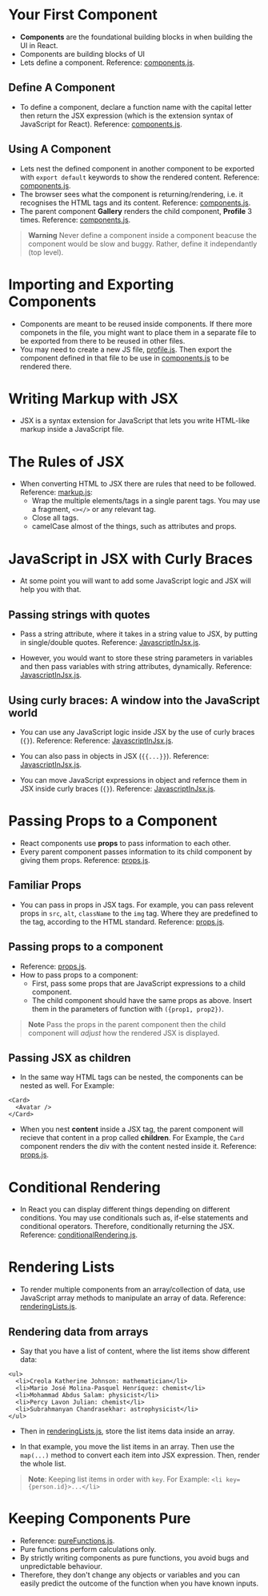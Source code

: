 <h1>Your First Component</h1>

- **Components** are the foundational building blocks in when building the UI in React.
- Components are building blocks of UI
- Lets define a component. Reference: [components.js](components.js).

<h2>Define A Component</h2>

- To define a component, declare a function name with the capital letter then return the JSX expression (which is the extension syntax of JavaScript for React). Reference: [components.js](components.js).

<h2>Using A Component</h2>

- Lets nest the defined component in another component to be exported with `export default` keywords to show the rendered content. Reference: [components.js](components.js).
- The browser sees what the component is returning/rendering, i.e. it recognises the HTML tags and its content. Reference: [components.js](components.js).
- The parent component **Gallery** renders the child component, **Profile** 3 times. Reference: [components.js](components.js).

> **Warning**
> Never define a component inside a component beacuse the component would be slow and buggy. Rather, define it independantly (top level).

<h1>Importing and Exporting Components</h1>

- Components are meant to be reused inside components. If there more componets in the file, you might want to place them in a separate file to be exported from there to be reused in other files.
- You may need to create a new JS file, [profile.js](profile.js). Then export the component defined in that file to be use in [components.js](components.js) to be rendered there.

<h1>Writing Markup with JSX</h1>

- JSX is a syntax extension for JavaScript that lets you write HTML-like markup inside a JavaScript file.

<h1>The Rules of JSX</h2>

- When converting HTML to JSX there are rules that need to be followed. Reference: [markup.js](markup.js):
  - Wrap the multiple elements/tags in a single parent tags. You may use a fragment, `<></>` or any relevant tag.
  - Close all tags.
  - camelCase almost of the things, such as attributes and props.

<h1>JavaScript in JSX with Curly Braces</h1>

- At some point you will want to add some JavaScript logic and JSX will help you with that.

<h2>Passing strings with quotes</h2>

- Pass a string attribute, where it takes in a string value to JSX, by putting in single/double quotes. Reference: [JavascriptInJsx.js](JavascriptInJsx.js).

- However, you would want to store these string parameters in variables and then pass variables with string attributes, dynamically. Reference: [JavascriptInJsx.js](JavascriptInJsx.js).

<h2>Using curly braces: A window into the JavaScript world</h2>

- You can use any JavaScript logic inside JSX by the use of curly braces (`{}`). Reference: Reference: [JavascriptInJsx.js](JavascriptInJsx.js).

- You can also pass in objects in JSX (`{{...}}`). Reference: [JavascriptInJsx.js](JavascriptInJsx.js).

- You can move JavaScript expressions in object and refernce them in JSX inside curly braces (`{}`). Reference: [JavascriptInJsx.js](JavascriptInJsx.js).

<h1>Passing Props to a Component</h1>

- React components use **props** to pass information to each other.
- Every parent component passes information to its child component by giving them props. Reference: [props.js](props.js).

<h2>Familiar Props</h2>

- You can pass in props in JSX tags. For example, you can pass relevent props in `src`, `alt`, `className` to the `img` tag. Where they are predefined to the tag, according to the HTML standard. Reference: [props.js](props.js).

<h2>Passing props to a component</h2>

- Reference: [props.js](props.js).
- How to pass props to a component:
  - First, pass some props that are JavaScript expressions to a child component.
  - The child component should have the same props as above. Insert them in the parameters of function with `({prop1, prop2})`.

> **Note**
> Pass the props in the parent component then the child component will _adjust_ how the rendered JSX is displayed.

<h2>Passing JSX as children</h2>

- In the same way HTML tags can be nested, the components can be nested as well. For Example:

```
<Card>
  <Avatar />
</Card>
```

- When you nest **content** inside a JSX tag, the parent component will recieve that content in a prop called **children**. For Example, the `Card` component renders the div with the content nested inside it. Reference: [props.js](props.js).

<h1>Conditional Rendering</h1>

- In React you can display different things depending on different conditions. You may use conditionals such as, if-else statements and conditional operators. Therefore, conditionally returning the JSX. Reference: [conditionalRendering.js](conditionalRendering.js).

<h1>Rendering Lists</h1>

- To render multiple components from an array/collection of data, use JavaScript array methods to manipulate an array of data. Reference: [renderingLists.js](renderingLists.js).

<h2>Rendering data from arrays</h2>

- Say that you have a list of content, where the list items show different data:

```
<ul>
  <li>Creola Katherine Johnson: mathematician</li>
  <li>Mario José Molina-Pasquel Henríquez: chemist</li>
  <li>Mohammad Abdus Salam: physicist</li>
  <li>Percy Lavon Julian: chemist</li>
  <li>Subrahmanyan Chandrasekhar: astrophysicist</li>
</ul>
```

- Then in [renderingLists.js](renderingLists.js), store the list items data inside an array.

- In that example, you move the list items in an array. Then use the `map(...)` method to convert each item into JSX expression. Then, render the whole list.

> **Note**:
> Keeping list items in order with `key`. For Example: `<li key={person.id}>...</li>`

<h1>Keeping Components Pure</h1>

- Reference: [pureFunctions.js](pureFunctions.js).
- Pure functions perform calculations only.
- By strictly writing components as pure functions, you avoid bugs and unpredictable behaviour.
- Therefore, they don't change any objects or variables and you can easily predict the outcome of the function when you have known inputs.
